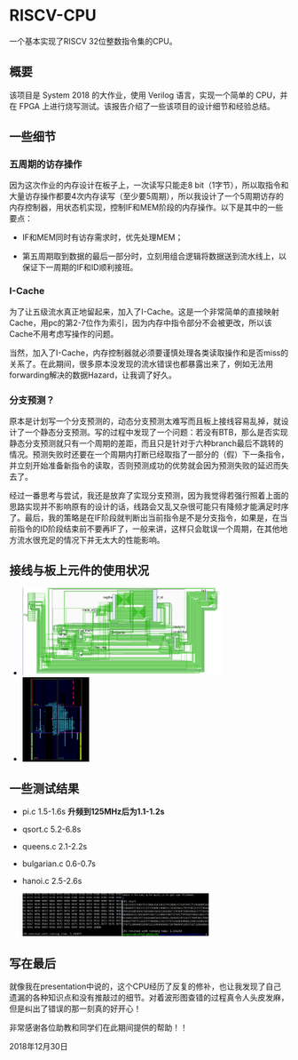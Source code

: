 # RISCV-CPU

一个基本实现了RISCV 32位整数指令集的CPU。

## 概要

该项目是 System 2018 的大作业，使用 Verilog 语言，实现一个简单的 CPU，并在 FPGA 上进行烧写测试。该报告介绍了一些该项目的设计细节和经验总结。

## 一些细节

### 五周期的访存操作

因为这次作业的内存设计在板子上，一次读写只能走8 bit（1字节），所以取指令和大量访存操作都要4次内存读写（至少要5周期），所以我设计了一个5周期访存的内存控制器，用状态机实现，控制IF和MEM阶段的内存操作。以下是其中的一些要点：

- IF和MEM同时有访存需求时，优先处理MEM；

- 第五周期取到数据的最后一部分时，立刻用组合逻辑将数据送到流水线上，以保证下一周期的IF和ID顺利接班。

### I-Cache

为了让五级流水真正地留起来，加入了I-Cache。这是一个非常简单的直接映射Cache，用pc的第2-7位作为索引，因为内存中指令部分不会被更改，所以该Cache不用考虑写操作的问题。

当然，加入了I-Cache，内存控制器就必须要谨慎处理各类读取操作和是否miss的关系了。在此期间，很多原本没发现的流水错误也都暴露出来了，例如无法用forwarding解决的数据Hazard，让我调了好久。

### 分支预测？

原本是计划写一个分支预测的，动态分支预测太难写而且板上接线容易乱掉，就设计了一个静态分支预测。写的过程中发现了一个问题：若没有BTB，那么是否实现静态分支预测就只有一个周期的差距，而且只是针对于六种branch最后不跳转的情况。预测失败时还要在一个周期内打断已经取指了一部分的（假）下一条指令，并立刻开始准备新指令的读取，否则预测成功的优势就会因为预测失败的延迟而失去了。

经过一番思考与尝试，我还是放弃了实现分支预测，因为我觉得若强行照着上面的思路实现并不影响原有的设计的话，线路会又乱又杂很可能只有降频才能满足时序了。最后，我的策略是在IF阶段就判断出当前指令是不是分支指令，如果是，在当前指令的ID阶段结束前不要再IF了，一般来讲，这样只会耽误一个周期，在其他地方流水很充足的情况下并无太大的性能影响。

## 接线与板上元件的使用状况

- <img src="img\\net.png" width="75%" height="75%">
- <img src="img\\design.png" width="25%" height="25%">

## 一些测试结果

- pi.c 1.5-1.6s **升频到125MHz后为1.1-1.2s**

- qsort.c 5.2-6.8s

- queens.c 2.1-2.2s

- bulgarian.c 0.6-0.7s

- hanoi.c 2.5-2.6s

    <img src="img\\test.png" width="70%" height="70%">

## 写在最后

就像我在presentation中说的，这个CPU经历了反复的修补，也让我发现了自己遗漏的各种知识点和没有推敲过的细节。对着波形图查错的过程真令人头皮发麻，但是纠出了错误的那一刻真的好开心！

非常感谢各位助教和同学们在此期间提供的帮助！！

2018年12月30日